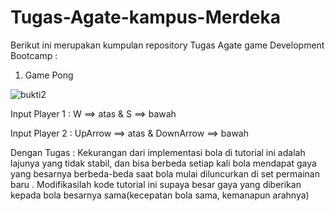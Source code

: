 # Tugas-Agate-kampus-Merdeka

Berikut ini merupakan kumpulan repository Tugas Agate game Development Bootcamp :
1. Game Pong

![bukti2](https://user-images.githubusercontent.com/85096618/132326127-a8ade628-856a-4312-bd56-1b9e4d3973bf.png)

Input Player 1 : W ==> atas & S ==> bawah

Input Player 2 : UpArrow ==> atas & DownArrow ==> bawah

Dengan Tugas : Kekurangan dari implementasi bola di tutorial ini adalah lajunya yang tidak stabil, dan bisa berbeda setiap kali bola mendapat gaya yang besarnya berbeda-beda saat bola mulai diluncurkan di set permainan baru . Modifikasilah kode tutorial ini supaya besar gaya yang diberikan kepada bola besarnya sama(kecepatan bola sama, kemanapun arahnya)
